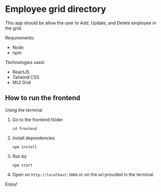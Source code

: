 
# Employee grid directory

This app should be allow the user to Add, Update, and Delete employee in the grid.

Requirements:
- Node
- npm

Technologies used:
- ReactJS
- Tailwind CSS
- MUI Grid

## How to run the frontend
Using the terminal

1. Go to the frontend folder

    `cd frontend`

2. Install dependencies

    `npm install`

3. Run by

    `npm start`
    
4. Open on `http://localhost:3000` or on the url provided in the terminal.
    

Enjoy!
